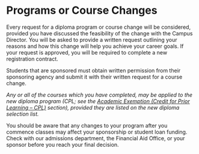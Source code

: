 # Programs or Course Changes
Every request for a diploma program or course change will be considered, provided you have discussed the feasibility of the change with the Campus Director. You will be asked to provide a written request outlining your reasons and how this change will help you achieve your career goals. If your request is approved, you will be required to complete a new registration contract.

Students that are sponsored must obtain written permission from their sponsoring agency and submit it with their written request for a course change.

*Any or all of the courses which you have completed, may be applied to the new diploma program (CPL; see the [Academic Exemption (Credit for Prior Learning – CPL)](academic-exemption-credit-for-prior-learning-cpl.md) section), provided they are listed on the new diploma selection list.*

You should be aware that any changes to your program after you commence classes may affect your sponsorship or student loan funding. Check with our admissions department, the Financial Aid Office, or your sponsor before you reach your final decision.